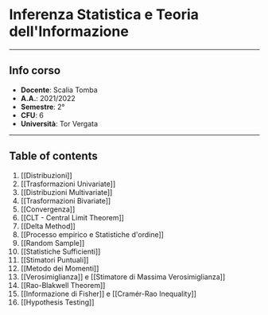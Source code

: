 # Inferenza Statistica e Teoria dell'Informazione
--------------
## Info corso
- **Docente**: Scalia Tomba
- **A.A.**: 2021/2022
- **Semestre**: 2°
- **CFU**: 6
- **Università**: Tor Vergata


-------------------------
## Table of contents
1. [[Distribuzioni]]
2. [[Trasformazioni Univariate]]
3. [[Distribuzioni Multivariate]]
4. [[Trasformazioni Bivariate]]
5. [[Convergenza]]
6. [[CLT - Central Limit Theorem]]
7. [[Delta Method]]
8. [[Processo empirico e Statistiche d'ordine]]
9. [[Random Sample]]
10. [[Statistiche Sufficienti]]
11. [[Stimatori Puntuali]]
12. [[Metodo dei Momenti]]
13. [[Verosimiglianza]] e [[Stimatore di Massima Verosimiglianza]]
14. [[Rao-Blakwell Theorem]]
15. [[Informazione di Fisher]] e [[Cramér-Rao Inequality]]
16. [[Hypothesis Testing]]